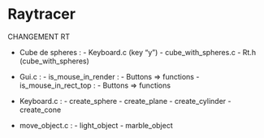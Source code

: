 # Raytracer


CHANGEMENT RT

- Cube de spheres :
        - Keyboard.c (key “y”)
        - cube_with_spheres.c
        - Rt.h (cube_with_spheres)


- Gui.c :
        - is_mouse_in_render :
                - Buttons => functions
        - is_mouse_in_rect_top :
                - Buttons => functions

- Keyboard.c :
        - create_sphere
        - create_plane
        - create_cylinder
        - create_cone

- move_object.c :
        - light_object
        - marble_object
